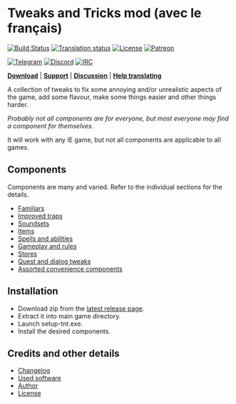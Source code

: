 # Tweaks and Tricks mod (avec le français)

[![Build Status](https://golem.bgforge.net/mods/tweaks-and-tricks/status.svg)](https://golem.bgforge.net/mods/tweaks-and-tricks)
[![Translation status](https://hive.bgforge.net/widgets/infinity-engine/-/tweaks-and-tricks/svg-badge.svg)](https://hive.bgforge.net/projects/infinity-engine/tweaks-and-tricks/)
[![License](https://img.shields.io/badge/license-CC%20BY--NC--SA%204.0-blue.svg)](https://creativecommons.org/licenses/by-nc-sa/4.0/)
[![Patreon](https://img.shields.io/badge/Patreon-donate-FF424D?logo=Patreon&labelColor=141518)](https://www.patreon.com/BGforge)

[![Telegram](https://img.shields.io/badge/telegram-join%20%20%20%20%E2%9D%B1%E2%9D%B1%E2%9D%B1-darkorange?logo=telegram)](https://t.me/bgforge)
[![Discord](https://img.shields.io/discord/420268540700917760?logo=discord&label=discord&color=blue&logoColor=FEE75C)](https://discord.gg/4Yqfggm)
[![IRC](https://img.shields.io/badge/%23IRC-join%20%20%20%20%E2%9D%B1%E2%9D%B1%E2%9D%B1-darkorange)](https://bgforge.net/irc)

[__Download__](https://github.com/BGforgeNet/bg2-tweaks-and-tricks/releases/latest)
| [__Support__](https://github.com/BGforgeNet/bg2-tweaks-and-tricks/issues)
| [__Discussion__](https://forums.bgforge.net/viewforum.php?f=31)
| [__Help translating__](https://hive.bgforge.net/projects/infinity-engine/tweaks-and-tricks/)

A collection of tweaks to fix some annoying and/or unrealistic aspects of the game, add some flavour, make some things easier and other things harder.

_Probably not all components are for everyone, but most everyone may find a component for themselves._

It will work with any IE game, but not all components are applicable to all games.

## Components

Components are many and varied. Refer to the individual sections for the details.

- [Familiars](docs/familiars.md)
- [Improved traps](docs/traps.md)
- [Soundsets](docs/soundsets.md)
- [Items](docs/items.md)
- [Spells and abilities](docs/spells.md)
- [Gameplay and rules](docs/gameplay.md)
- [Stores](docs/stores.md)
- [Quest and dialog tweaks](docs/quests.md)
- [Assorted convenience components](docs/convenience.md)

## Installation
- Download zip from the [latest release page](https://github.com/BGforgeNet/bg2-tweaks-and-tricks/releases/latest).
- Extract it into main game directory.
- Launch setup-tnt.exe.
- Install the desired components.

## Credits and other details
- [Changelog](docs/changelog.md)
- [Used software](docs/credits.md#used-software)
- [Author](docs/credits.md#author)
- [License](docs/credits.md#license)

